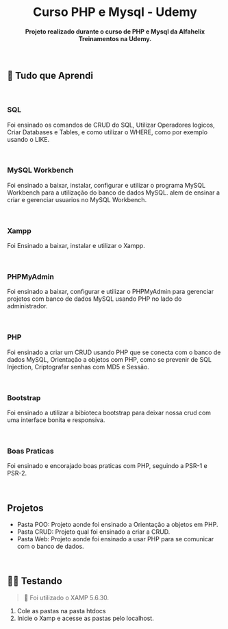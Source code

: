 <h1 align="center">
  <br>
  Curso PHP e Mysql - Udemy
  <br>
</h1>

<h4 align="center">Projeto realizado durante o curso de PHP e Mysql da Alfahelix Treinamentos na Udemy.</h4>
</br>

## 📝 Tudo que Aprendi

</br>

### SQL
Foi ensinado os comandos de CRUD do SQL, Utilizar Operadores logicos, Criar Databases e Tables, e como utilizar o WHERE, como por exemplo usando o LIKE.

</br>

### MySQL Workbench
Foi ensinado a baixar, instalar, configurar e utilizar o programa MySQL Workbench para a utilização do banco de dados MySQL. alem de ensinar a criar e gerenciar usuarios no MySQL Workbench.

</br>

### Xampp
Foi Ensinado a baixar, instalar e utilizar o Xampp.

</br>

### PHPMyAdmin
Foi ensinado a baixar, configurar e utilizar o PHPMyAdmin para gerenciar projetos com banco de dados MySQL usando PHP no lado do administrador.

</br>

### PHP
Foi ensinado a criar um CRUD usando PHP que se conecta com o banco de dados MySQL, Orientação a objetos com PHP, como se prevenir de SQL Injection, Criptografar senhas com MD5 e Sessão.

</br>

### Bootstrap
Foi ensinado a utilizar a bibioteca bootstrap para deixar nossa crud com uma interface bonita e responsiva.

</br>

### Boas Praticas
Foi ensinado e encorajado boas praticas com PHP, seguindo a PSR-1 e PSR-2.

</br>

## Projetos

- Pasta POO: Projeto aonde foi ensinado a Orientação a objetos em PHP.
- Pasta CRUD: Projeto qual foi ensinado a criar a CRUD.
- Pasta Web: Projeto aonde foi ensinado a usar PHP para se comunicar com o banco de dados.

</br>

## 👨‍🏫 Testando

> 🚩 Foi utilizado o XAMP 5.6.30.

1. Cole as pastas na pasta htdocs
2. Inicie o Xamp e acesse as pastas pelo localhost.

